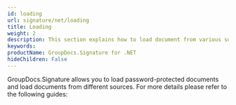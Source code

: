 ```yaml
---
id: loading
url: signature/net/loading
title: Loading
weight: 2
description: This section explains how to load document from various sources like file, streams, remote web resources, loading document from FTP, Amazon or Azure storage etc.
keywords: 
productName: GroupDocs.Signature for .NET
hideChildren: False
---
```

GroupDocs.Signature allows you to load password-protected documents and load documents from different sources. For more details please refer to the following guides:

